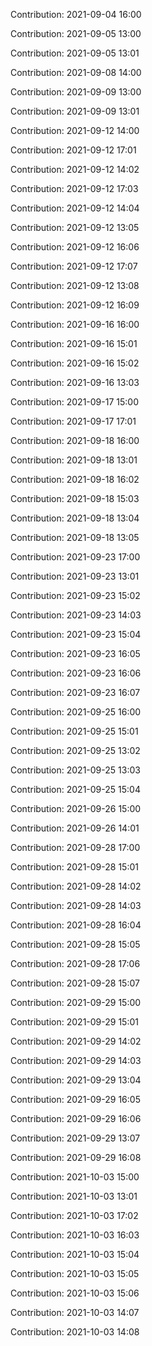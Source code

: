Contribution: 2021-09-04 16:00

Contribution: 2021-09-05 13:00

Contribution: 2021-09-05 13:01

Contribution: 2021-09-08 14:00

Contribution: 2021-09-09 13:00

Contribution: 2021-09-09 13:01

Contribution: 2021-09-12 14:00

Contribution: 2021-09-12 17:01

Contribution: 2021-09-12 14:02

Contribution: 2021-09-12 17:03

Contribution: 2021-09-12 14:04

Contribution: 2021-09-12 13:05

Contribution: 2021-09-12 16:06

Contribution: 2021-09-12 17:07

Contribution: 2021-09-12 13:08

Contribution: 2021-09-12 16:09

Contribution: 2021-09-16 16:00

Contribution: 2021-09-16 15:01

Contribution: 2021-09-16 15:02

Contribution: 2021-09-16 13:03

Contribution: 2021-09-17 15:00

Contribution: 2021-09-17 17:01

Contribution: 2021-09-18 16:00

Contribution: 2021-09-18 13:01

Contribution: 2021-09-18 16:02

Contribution: 2021-09-18 15:03

Contribution: 2021-09-18 13:04

Contribution: 2021-09-18 13:05

Contribution: 2021-09-23 17:00

Contribution: 2021-09-23 13:01

Contribution: 2021-09-23 15:02

Contribution: 2021-09-23 14:03

Contribution: 2021-09-23 15:04

Contribution: 2021-09-23 16:05

Contribution: 2021-09-23 16:06

Contribution: 2021-09-23 16:07

Contribution: 2021-09-25 16:00

Contribution: 2021-09-25 15:01

Contribution: 2021-09-25 13:02

Contribution: 2021-09-25 13:03

Contribution: 2021-09-25 15:04

Contribution: 2021-09-26 15:00

Contribution: 2021-09-26 14:01

Contribution: 2021-09-28 17:00

Contribution: 2021-09-28 15:01

Contribution: 2021-09-28 14:02

Contribution: 2021-09-28 14:03

Contribution: 2021-09-28 16:04

Contribution: 2021-09-28 15:05

Contribution: 2021-09-28 17:06

Contribution: 2021-09-28 15:07

Contribution: 2021-09-29 15:00

Contribution: 2021-09-29 15:01

Contribution: 2021-09-29 14:02

Contribution: 2021-09-29 14:03

Contribution: 2021-09-29 13:04

Contribution: 2021-09-29 16:05

Contribution: 2021-09-29 16:06

Contribution: 2021-09-29 13:07

Contribution: 2021-09-29 16:08

Contribution: 2021-10-03 15:00

Contribution: 2021-10-03 13:01

Contribution: 2021-10-03 17:02

Contribution: 2021-10-03 16:03

Contribution: 2021-10-03 15:04

Contribution: 2021-10-03 15:05

Contribution: 2021-10-03 15:06

Contribution: 2021-10-03 14:07

Contribution: 2021-10-03 14:08

